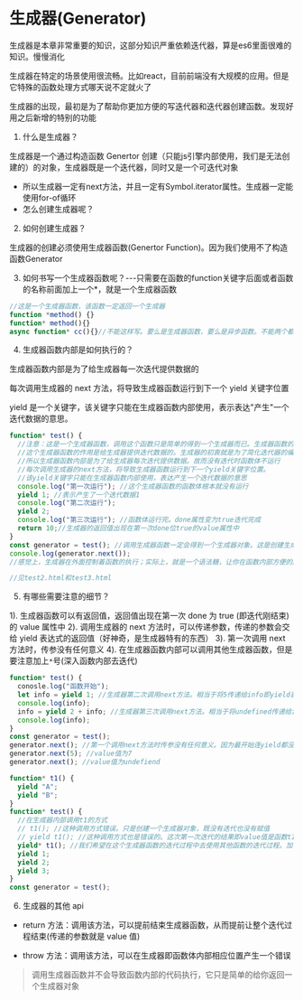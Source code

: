 # 生成器(Generator)

生成器是本章非常重要的知识，这部分知识严重依赖迭代器，算是es6里面很难的知识。慢慢消化

生成器在特定的场景使用很流畅。比如react，目前前端没有大规模的应用。但是它特殊的函数处理方式哪天说不定就火了

生成器的出现，最初是为了帮助你更加方便的写迭代器和迭代器创建函数。发现好用之后新增的特别的功能

1. 什么是生成器？

生成器是一个通过构造函数 Genertor 创建（只能js引擎内部使用，我们是无法创建的）的对象，生成器既是一个迭代器，同时又是一个可迭代对象
  - 所以生成器一定有next方法，并且一定有Symbol.iterator属性。生成器一定能使用for-of循环
  - 怎么创建生成器呢？

2. 如何创建生成器？

生成器的创建必须使用生成器函数(Genertor Function)。因为我们使用不了构造函数Generator

3. 如何书写一个生成器函数呢？---只需要在函数的function关键字后面或者函数的名称前面加上一个*，就是一个生成器函数

```js
//这是一个生成器函数，该函数一定返回一个生成器
function *method() {}
function* method(){}
async function* cc(){}//不能这样写。要么是生成器函数，要么是异步函数。不能两个都加
```

4. 生成器函数内部是如何执行的？

生成器函数内部是为了给生成器每一次迭代提供数据的

每次调用生成器的 next 方法，将导致生成器函数运行到下一个 yield 关键字位置

yield 是一个关键字，该关键字只能在生成器函数内部使用，表示表达"产生"一个迭代数据的意思。

```js
function* test() {
  //注意：这是一个生成器函数，调用这个函数只是简单的得到一个生成器而已。生成器函数的函数体根本就没有运行
  //这个生成器函数的作用是给生成器提供迭代数据的。生成器的初衷就是为了简化迭代器的编写
  //所以生成器函数内部是为了给生成器每次迭代提供数据。故而没有迭代时函数体不运行
  //每次调用生成器的next方法，将导致生成器函数运行到下一个yield关键字位置。
  //该yield关键字只能在生成器函数内部使用，表达产生一个迭代数据的意思
  console.log("第一次运行"); //这个生成器函数的函数体根本就没有运行
  yield 1; //表示产生了一个迭代数据1
  console.log("第二次运行");
  yield 2;
  console.log("第三次运行"); //函数体运行完。done属性变为true迭代完成
  return 10;//生成器的返回值出现在第一次done位true的value属性中
}
const generator = test(); //调用生成器函数一定会得到一个生成器对象。这是创建生成器对象的唯一途径
console.log(generator.next());
//感觉上，生成器在外面控制着函数的执行；实际上，就是一个语法糖，让你在函数内部方便的产生迭代数据

//见test2.html和test3.html
```

5. 有哪些需要注意的细节？

1). 生成器函数可以有返回值，返回值出现在第一次 done 为 true (即迭代刚结束)的 value 属性中
2). 调用生成器的 next 方法时，可以传递参数，传递的参数会交给 yield 表达式的返回值（好神奇，是生成器特有的东西）
3). 第一次调用 next 方法时，传参没有任何意义
4). 在生成器函数内部可以调用其他生成器函数，但是要注意加上`*`号(深入函数内部去迭代)

```js
function* test() {
  conosle.log("函数开始");
  let info = yield 1; //生成器第二次调用next方法。相当于将5传递给info即yield表达式的返回值
  console.log(info);
  info = yield 2 + info; //生成器第三次调用next方法。相当于将undefined传递给info
  console.log(info);
}
const generator = test();
generator.next(); //第一个调用next方法时传参没有任何意义。因为最开始连yield都没有
generator.next(5); //value值为7
generator.next(); //value值为undefiend
```

```js
function* t1() {
  yield "A";
  yield "B";
}
function* test() {
  //在生成器内部调用t1的方式
  // t1(); //这种调用方式错误。只是创建一个生成器对象，既没有迭代也没有赋值
  // yield t1(); //这种调用方式也是错误的。这次第一次迭代的结果即value值是函数t1调用生成的生成器对象
  yield* t1(); //我们希望在这个生成器函数的迭代过程中去使用其他函数的迭代过程。加个*过后就相当于将这个代码copy过来了
  yield 1;
  yield 2;
  yield 3;
}
const generator = test();
```

6. 生成器的其他 api

- return 方法：调用该方法，可以提前结束生成器函数，从而提前让整个迭代过程结束(传递的参数就是 value 值)

- throw 方法：调用该方法，可以在生成器即函数体内部相应位置产生一个错误

> 调用生成器函数并不会导致函数内部的代码执行，它只是简单的给你返回一个生成器对象
